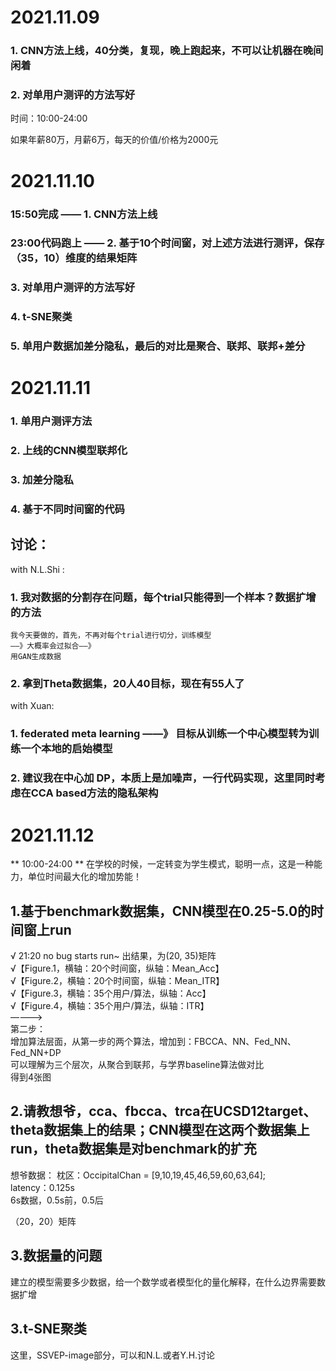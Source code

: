 # 2021.11.09

### 1. CNN方法上线，40分类，复现，晚上跑起来，不可以让机器在晚间闲着

### 2. 对单用户测评的方法写好

时间：10:00-24:00

如果年薪80万，月薪6万，每天的价值/价格为2000元

# 2021.11.10

### 15:50完成 —— 1. CNN方法上线

### 23:00代码跑上 —— 2. 基于10个时间窗，对上述方法进行测评，保存（35，10）维度的结果矩阵

### 3. 对单用户测评的方法写好
### 4. t-SNE聚类
### 5. 单用户数据加差分隐私，最后的对比是聚合、联邦、联邦+差分

# 2021.11.11

### 1. 单用户测评方法
### 2. 上线的CNN模型联邦化
### 3. 加差分隐私
### 4. 基于不同时间窗的代码

## 讨论：

with N.L.Shi : 
### 1.  我对数据的分割存在问题，每个trial只能得到一个样本？数据扩增的方法
    我今天要做的，首先，不再对每个trial进行切分，训练模型
    ——》大概率会过拟合——》
    用GAN生成数据
### 2.  拿到Theta数据集，20人40目标，现在有55人了

with Xuan:
### 1.  federated meta learning ——》 目标从训练一个中心模型转为训练一个本地的启始模型
### 2.  建议我在中心加 DP，本质上是加噪声，一行代码实现，这里同时考虑在CCA based方法的隐私架构


# 2021.11.12

** 10:00-24:00 **
在学校的时候，一定转变为学生模式，聪明一点，这是一种能力，单位时间最大化的增加势能！

## 1.基于benchmark数据集，CNN模型在0.25-5.0的时间窗上run

√ 21:20 no bug starts run~ 出结果，为(20, 35)矩阵  
√【Figure.1，横轴：20个时间窗，纵轴：Mean_Acc】  
√【Figure.2，横轴：20个时间窗，纵轴：Mean_ITR】  
√【Figure.3，横轴：35个用户/算法，纵轴：Acc】  
√【Figure.4，横轴：35个用户/算法，纵轴：ITR】  
————>  
第二步：  
增加算法层面，从第一步的两个算法，增加到：FBCCA、NN、Fed_NN、Fed_NN+DP  
可以理解为三个层次，从聚合到联邦，与学界baseline算法做对比  
得到4张图  
  
## 2.请教想爷，cca、fbcca、trca在UCSD12target、theta数据集上的结果；CNN模型在这两个数据集上run，theta数据集是对benchmark的扩充  

  想爷数据：
    枕区：OccipitalChan = [9,10,19,45,46,59,60,63,64];  
    latency：0.125s  
    6s数据，0.5s前，0.5后  
  
  
 （20，20）矩阵

## 3.数据量的问题  
  
  建立的模型需要多少数据，给一个数学或者模型化的量化解释，在什么边界需要数据扩增

## 3.t-SNE聚类  

  这里，SSVEP-image部分，可以和N.L.或者Y.H.讨论















